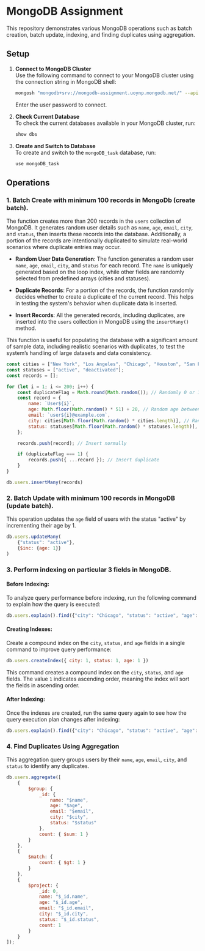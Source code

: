 # MongoDB Assignment

This repository demonstrates various MongoDB operations such as batch creation, batch update, indexing, and finding duplicates using aggregation.

## Setup

1. **Connect to MongoDB Cluster**  
   Use the following command to connect to your MongoDB cluster using the connection string in MongoDB shell:

   ```bash
   mongosh "mongodb+srv://mongodb-assignment.uoynp.mongodb.net/" --apiVersion 1 --username dhruvnpatel
   ```
   Enter the user password to connect.

2. **Check Current Database**  
   To check the current databases available in your MongoDB cluster, run:

   ```bash
   show dbs
   ```

3. **Create and Switch to Database**  
   To create and switch to the `mongoDB_task` database, run:

   ```bash
   use mongoDB_task
   ```

## Operations

### 1.  Batch Create with minimum 100 records in MongoDb (create batch).

The function creates more than 200 records in the `users` collection of MongoDB. It generates random user details such as `name`, `age`, `email`, `city`, and `status`, then inserts these records into the database. Additionally, a portion of the records are intentionally duplicated to simulate real-world scenarios where duplicate entries may occur.

- **Random User Data Generation**: The function generates a random user `name`, `age`, `email`, `city`, and `status` for each record. The `name` is uniquely generated based on the loop index, while other fields are randomly selected from predefined arrays (cities and statuses).
  
- **Duplicate Records**: For a portion of the records, the function randomly decides whether to create a duplicate of the current record. This helps in testing the system's behavior when duplicate data is inserted.

- **Insert Records**: All the generated records, including duplicates, are inserted into the `users` collection in MongoDB using the `insertMany()` method.

This function is useful for populating the database with a significant amount of sample data, including realistic scenarios with duplicates, to test the system’s handling of large datasets and data consistency.

```javascript
const cities = ["New York", "Los Angeles", "Chicago", "Houston", "San Francisco"];
const statuses = ["active", "deactivated"];
const records = [];

for (let i = 1; i <= 200; i++) {
    const duplicateFlag = Math.round(Math.random()); // Randomly 0 or 1
    const record = {
        name: `User${i}`,
        age: Math.floor(Math.random() * 51) + 20, // Random age between 20-70
        email: `user${i}@example.com`,
        city: cities[Math.floor(Math.random() * cities.length)], // Random city
        status: statuses[Math.floor(Math.random() * statuses.length)], // Random status
    };

    records.push(record); // Insert normally

    if (duplicateFlag === 1) {
        records.push({ ...record }); // Insert duplicate
    }
}

db.users.insertMany(records)
```

### 2. Batch Update with minimum 100 records  in MongoDB (update batch).

This operation updates the `age` field of users with the status "active" by incrementing their age by 1.

```javascript
db.users.updateMany(
    {"status": "active"},
    {$inc: {age: 1}}
)
```

### 3. Perform indexing on particular 3 fields in MongoDB.

#### Before Indexing:

To analyze query performance before indexing, run the following command to explain how the query is executed:

```javascript
db.users.explain().find({"city": "Chicago", "status": "active", "age": { $gt: 40 ,$lt:60} })
```
#### Creating Indexes:

Create a compound index on the `city`, `status`, and `age` fields in a single command to improve query performance:

```javascript
db.users.createIndex({ city: 1, status: 1, age: 1 })
```
This command creates a compound index on the `city`, `status`, and `age` fields. The value `1` indicates ascending order, meaning the index will sort the fields in ascending order.

#### After Indexing:

Once the indexes are created, run the same query again to see how the query execution plan changes after indexing:

```javascript
db.users.explain().find({"city": "Chicago", "status": "active", "age": { $gt: 40 ,$lt:60} })
```

### 4. Find Duplicates Using Aggregation

This aggregation query groups users by their `name`, `age`, `email`, `city`, and `status` to identify any duplicates.

```javascript
db.users.aggregate([
    {
        $group: {
            _id: {
                name: "$name",      
                age: "$age",
                email: "$email",
                city: "$city",
                status: "$status"
            },
            count: { $sum: 1 }
        }
    },
    {
        $match: {
            count: { $gt: 1 }
        }
    },
    {
        $project: {
            _id: 0, 
            name: "$_id.name",
            age: "$_id.age",
            email: "$_id.email", 
            city: "$_id.city",
            status: "$_id.status",
            count: 1 
        }
    }
]);
```
